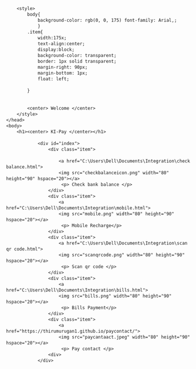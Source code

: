 <html>
	<head>
	
		<style>
			body{
				background-color: rgb(0, 0, 175) font-family: Arial,;
				}
			.item{
				width:175x;
				text-align:center;
				display:block;
				background-color: transparent;
				border: 1px solid transparent;
				margin-right: 90px;
				margin-bottom: 1px;
				float: left;
				
			}

			
			<center> Welcome </center>
		</style>	
	</head>
	<body>
		<h1><center> KI-Pay </center></h1>
			
				<div id="index">
					<div class="item">
				
						<a href="C:\Users\Dell\Documents\Integration\check balance.html">
						<img src="checkbalanceicon.png" width="80" height="90" hspace="20"></a>
						 <p> Check bank balance </p>
					</div>
					<div class="item">
						<a href="C:\Users\Dell\Documents\Integration\mobile.html">
						<img src="mobile.png" width="80" height="90" hspace="20"></a>
						 <p> Mobile Recharge</p>
					</div>
					<div class="item">
						<a href="C:\Users\Dell\Documents\Integration\scan qr code.html">
						<img src="scanqrcode.png" width="80" height="90" hspace="20"></a>
						 <p> Scan qr code </p>
					</div>
					<div class="item">
						<a href="C:\Users\Dell\Documents\Integration\bills.html">
						<img src="bills.png" width="80" height="90" hspace="20"></a>
						 <p> Bills Payment</p>
					</div>	 
					<div class="item">	 
						<a href="https://thirumurugan1.github.io/paycontact/">
						<img src="paycantaact.jpeg" width="80" height="90" hspace="20"></a>
						 <p> Pay contact </p>
					<div>
				</div>
		
